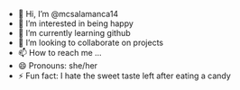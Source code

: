 - 👋 Hi, I’m @mcsalamanca14
- 👀 I’m interested in being happy
- 🌱 I’m currently learning github
- 💞️ I’m looking to collaborate on projects
- 📫 How to reach me ...
- 😄 Pronouns: she/her
- ⚡ Fun fact: I hate the sweet taste left after eating a candy

<!---
mcsalamanca14/mcsalamanca14 is a ✨ special ✨ repository because its `README.md` (this file) appears on your GitHub profile.
You can click the Preview link to take a look at your changes.
--->
